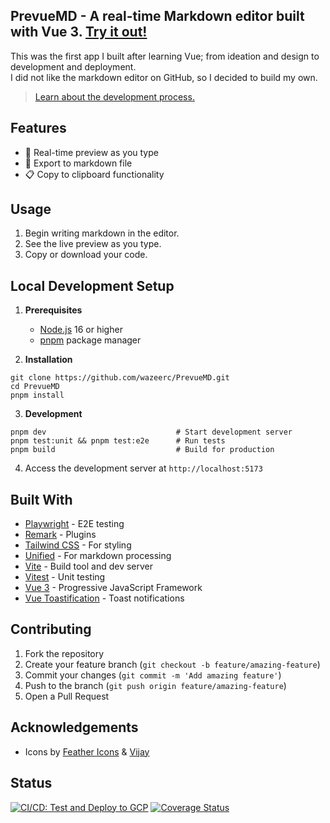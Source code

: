 ## PrevueMD - A real-time Markdown editor built with Vue 3. [Try it out!](https://bit.ly/prevuemd)

This was the first app I built after learning Vue; from ideation and design to development and deployment. <br>
I did not like the markdown editor on GitHub, so I decided to build my own.

> [Learn about the development process.](https://wazeerc.github.io/blog/learning-vue/)

## Features

- 🚀 Real-time preview as you type
- 💾 Export to markdown file
- 📋 Copy to clipboard functionality

## Usage

1. Begin writing markdown in the editor.
2. See the live preview as you type.
3. Copy or download your code.

## Local Development Setup

1. **Prerequisites**
   - [Node.js](https://nodejs.org/en/download) 16 or higher
   - [pnpm](https://pnpm.io/installation) package manager

2. **Installation**
```
git clone https://github.com/wazeerc/PrevueMD.git
cd PrevueMD
pnpm install
```

3. **Development**
```
pnpm dev                             # Start development server
pnpm test:unit && pnpm test:e2e      # Run tests
pnpm build                           # Build for production
```

4. Access the development server at `http://localhost:5173`

## Built With

- [Playwright](https://playwright.dev/) - E2E testing
- [Remark](https://remark.js.org/) - Plugins
- [Tailwind CSS](https://tailwindcss.com/) - For styling
- [Unified](https://unifiedjs.com/) - For markdown processing
- [Vite](https://vitejs.dev/) - Build tool and dev server
- [Vitest](https://vitest.dev/) - Unit testing
- [Vue 3](https://vuejs.org/) - Progressive JavaScript Framework
- [Vue Toastification](https://github.com/Maronato/vue-toastification) - Toast notifications

## Contributing

1. Fork the repository
2. Create your feature branch (`git checkout -b feature/amazing-feature`)
3. Commit your changes (`git commit -m 'Add amazing feature'`)
4. Push to the branch (`git push origin feature/amazing-feature`)
5. Open a Pull Request

## Acknowledgements

- Icons by [Feather Icons](https://feathericons.com/) & [Vijay](https://3dicons.co/)

## Status

[![CI/CD: Test and Deploy to GCP](https://github.com/wazeerc/PrevueMD/actions/workflows/ci-cd.yml/badge.svg)](https://github.com/wazeerc/PrevueMD/actions/workflows/ci-cd.yml)
[![Coverage Status](https://coveralls.io/repos/github/wazeerc/PrevueMD/badge.svg?branch=main)](https://coveralls.io/github/wazeerc/PrevueMD?branch=main)
